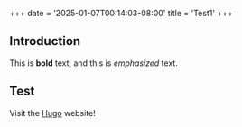 +++
date = '2025-01-07T00:14:03-08:00'
title = 'Test1'
+++

## Introduction

This is **bold** text, and this is *emphasized* text.

## Test
Visit the [Hugo](https://gohugo.io) website!